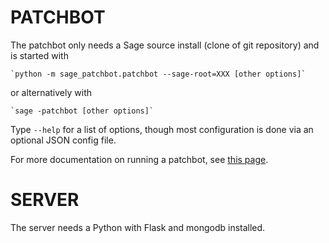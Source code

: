 # PATCHBOT

The patchbot only needs a Sage source install (clone of git repository)
and is started with

    `python -m sage_patchbot.patchbot --sage-root=XXX [other options]`

or alternatively with

    `sage -patchbot [other options]`

Type `--help` for a list of options, though most configuration is done via an optional JSON config file.

For more documentation on running a patchbot, see [this page][1].

[1]: http://wiki.sagemath.org/buildbot

# SERVER

The server needs a Python with Flask and mongodb installed.
